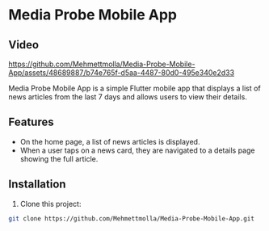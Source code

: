 # Media Probe Mobile App
## Video


https://github.com/Mehmettmolla/Media-Probe-Mobile-App/assets/48689887/b74e765f-d5aa-4487-80d0-495e340e2d33


Media Probe Mobile App is a simple Flutter mobile app that displays a list of news articles from the last 7 days and allows users to view their details.

## Features

- On the home page, a list of news articles is displayed.
- When a user taps on a news card, they are navigated to a details page showing the full article.

## Installation

1. Clone this project:

```bash
git clone https://github.com/Mehmettmolla/Media-Probe-Mobile-App.git






